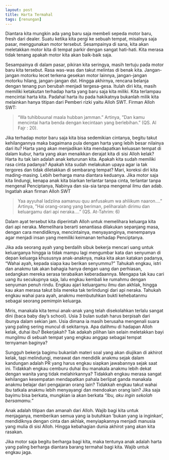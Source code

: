 ```yaml
--- 
layout: post
title: Harta Termahal
tags: [renungan]
---
```


Diantara kita mungkin ada yang baru saja membeli sepeda motor baru, fresh dari dealer. Suatu ketika kita pergi ke sebuah tempat, misalnya saja pasar, menggunakan motor tersebut. Sesampainya di sana, kita akan meletakkan motor kita di tempat parkir dengan sangat hati-hati. Kita merasa tidak tenang apakah motor kita akan baik-baik saja.

Sesampainya di dalam pasar, pikiran kita seringya, masih tertuju pada motor baru kita tersebut. Rasa was-was dan takut melintas di benak kita. Jangan-jangan motorku lecet terkena gesekan motor lainnya, jangan-jangan motorku hilang, jangan-jangan dst. Hingga akhirnya, rencana belanja dengan tenang pun berubah menjadi tergesa-gesa. Itulah diri kita, masih memiliki ketakutan terhadap harta yang baru saja kita miliki. Kita terlampau mencintai harta kita. Padahal harta itu pada hakikatnya bukanlah milik kita melainkan hanya titipan dari Pemberi rizki yaitu Alloh SWT. Firman Alloh SWT:
> “Wa tuhibbuunal maala hubban jamman.” 
Artinya, ”Dan kamu mencintai harta benda dengan kecintaan yang berlebihan.” (QS. Al Fajr : 20).

Jika terhadap motor baru saja kita bisa sedemikian cintanya, begitu takut kehilangannya maka bagaimana pula dengan harta yang lebih besar nilainya dari itu? Harta yang akan menjadikan kita mendapatkan keluasan tempat di dalam kubur, harta yang akan menaikkan derajat kita di sisi Alloh kelak?
Harta itu tak lain adalah anak keturunan kita. Apakah kita sudah memiliki rasa cinta padanya? Apakah kita sudah melakukan upaya agar ia tak tergores dan tidak diletakkan di sembarang tempat? Mari, koreksi diri kita mading-masing. Lebih berharga mana diantara keduanya. Jika motor saja kita lindungi, kenapa anak kita biarkan terlantar tanpa cinta, terlantar tanpa mengenal Penciptanya, Nabinya dan sia-sia tanpa mengenal ilmu dan adab.
Ingatlah akan firman Alloh SWT
>Yaa ayyuhal ladziina aamanuu quu anfusakum wa ahliikum naaron....”
Artinya, ”Hai orang-orang yang beriman, peliharalah dirimu dan keluargamu dari api neraka....” (QS. At-Tahrim: 6)

Dalam ayat tersebut kita diperintah Alloh untuk memelihara keluarga kita dari api neraka. Memelihara berarti senantiasa dilakukan sepanjang masa, dengan cara mendidiknya, mencintainya, menyayanginya, menempanya agar menjadi insan yang memiliki keimanan terhadap Penciptanya.

Jika ada seorang ayah yang berdalih sibuk bekerja mencari uang untuk keluarganya hingga ia tidak mampu lagi mengumbar kata dan senyuman di depan keluarga khususnya anak-anaknya, maka kita akan katakan padanya, “Wahai ayah, kepada siapa kau berikan senyummu?”
Tahukah engkau, istri dan anakmu tak akan bahagia hanya dengan uang dan perhiasan, sedangkan mereka serasa terabaikan keberadaannya. Mengapa tak kau cari uang itu secukupnya saja, lalu engkau kembali ke rumahmu dengan senyuman penuh rindu. Engkau ajari keluargamu ilmu dan akhlak, hingga kau akan merasa takut bila mereka tak terlindungi dari api neraka. Tahukah engkau wahai para ayah, anakmu membutuhkan bukti kehebatanmu sebagai seorang pemimpin keluarga.

Miris, manakala kita temui anak-anak yang telah disekolahkan terlalu sangat dini (baca baby day’s school). Usia 3 bulan sudah harus berpisah dari ibunya dalam sekian jam. Usia dimana ia masih berusaha mengenali suara yang paling sering muncul di sekitarnya. Apa dalihmu di hadapan Alloh kelak, duhai ibu? Bekerjakah? Tak adakah pilihan lain selain meletakkan bayi mungilmu di sebuah tempat yang engkau anggap sebagai tempat ternyaman baginya?

Sungguh bekerja bagimu bukanlah materi soal yang akan diujikan di akhirot kelak, tapi melindungi, merawat dan mendidik anakmu sejak dalam kandungan adalah PR yang harus engkau siapkan jawabannya sejak saat ini. Tidakkah engkau cemburu duhai ibu manakala anakmu lebih dekat dengan wanita yang tidak melahirkannya? Tidakkah engkau merasa sangat kehilangan kesempatan mendapatkan pahala berlipat ganda manakala anakmu belajar dari pengajaran orang lain? Tidakkah engkau takut wahai ibu tatkala anakmu lebih menyayangi dan mendoakan orang lain? Jika saja bayimu bisa berkata, mungkian ia akan berkata *“Ibu, aku ingin sekolah bersamamu.”*

Anak adalah titipan dan amanah dari Alloh. Wajib bagi kita untuk menjaganya, memberikan semua yang ia butuhkan ‘bukan yang ia inginkan’, mendidiknya dengan cinta dan akhlak, menyiapkannya menjadi manusia yang mulia di sisi Alloh. Hingga kebahagian dunia akhirot yang akan kita rasakan.

Jika motor saja begitu berharga bagi kita,  maka tentunya anak adalah harta yang paling berharga diantara barang termahal bagi kita. Wajib untuk engkau jaga.
